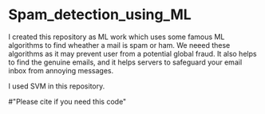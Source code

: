 # Spam_detection_using_ML


I created this repository as ML work which uses some famous ML algorithms to find wheather a mail is spam or ham.
We neeed these algorithms as it may prevent user from a potential global fraud.
It also helps to find the genuine emails, and it helps servers to safeguard your email inbox from annoying messages.

I used SVM in this repository.

#"Please cite if you need this code"
